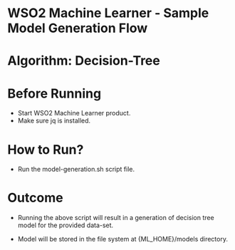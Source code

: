 WSO2 Machine Learner - Sample Model Generation Flow
===================================================

Algorithm: Decision-Tree
==============================

Before Running
==============

* Start WSO2 Machine Learner product.
* Make sure jq is installed.

How to Run?
===========

* Run the model-generation.sh script file.

Outcome
=======

* Running the above script will result in a generation of decision tree model for the provided data-set.

* Model will be stored in the file system at {ML_HOME}/models directory.

